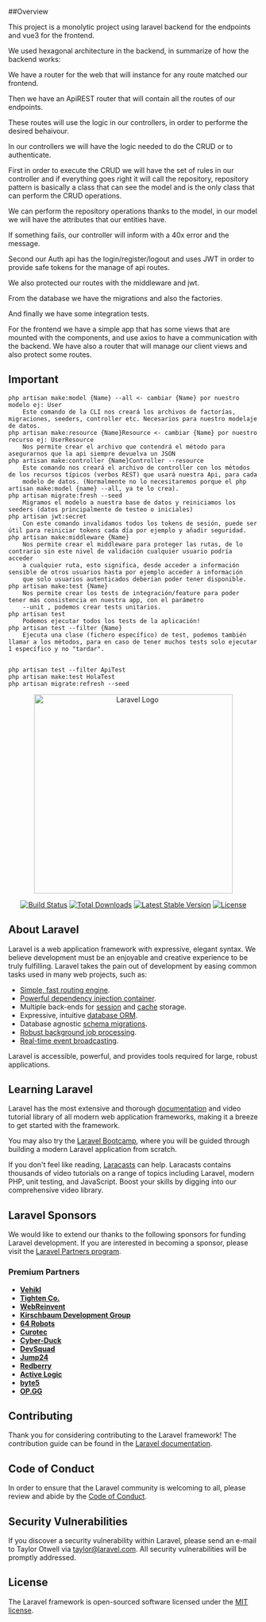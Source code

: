 ##Overview

This project is a monolytic project using laravel backend for the endpoints and vue3 for the frontend.

We used hexagonal architecture in the backend, in summarize of how the backend works:

We have a router for the web that will instance for any route matched our frontend.

Then we have an ApiREST router that will contain all the routes of our endpoints.

These routes will use the logic in our controllers, in order to performe the desired behaivour.

In our controllers we will have the logic needed to do the CRUD or to authenticate.

First in order to execute the CRUD we will have the set of rules in our controller and if everything goes right it will call the repository, repository pattern is basically a class that can see the model and is the only class that can perform the CRUD operations.

We can perform the repository operations thanks to the model, in our model we will have the attributes that our entities have.

If something fails, our controller will inform with a 40x error and the message.

Second our Auth api has the login/register/logout and uses JWT in order to provide safe tokens for the manage of  api routes.

We also protected our routes with the middleware and jwt.

From the database we have the migrations and also the factories.

And finally we have some integration tests.


For the frontend we have a simple app that has some views that are mounted with the components, and use axios to have a communication with the backend.
We have also a router that will manage our client views and also protect some routes.

## Important
```
php artisan make:model {Name} --all <- cambiar {Name} por nuestro modelo ej: User
	Este comando de la CLI nos creará los archivos de factorías, migraciones, seeders, controller etc. Necesarios para nuestro modelaje de datos.
php artisan make:resource {Name}Resource <- cambiar {Name} por nuestro recurso ej: UserResource
	Nos permite crear el archivo que contendrá el método para asegurarnos que la api siempre devuelva un JSON
php artisan make:controller {Name}Controller --resource
	Este comando nos creará el archivo de controller con los métodos de los recursos típicos (verbos REST) que usará nuestra Api, para cada
	modelo de datos. (Normalmente no lo necesitaremos porque el php artisan make:model {name} --all, ya te lo crea).
php artisan migrate:fresh --seed
	Migramos el modelo a nuestra base de datos y reiniciamos los seeders (datos principalmente de testeo o iniciales)
php artisan jwt:secret
	Con este comando invalidamos todos los tokens de sesión, puede ser útil para reiniciar tokens cada día por ejemplo y añadir seguridad.
php artisan make:middleware {Name}
	Nos permite crear el middleware para proteger las rutas, de lo contrario sin este nivel de validación cualquier usuario podría acceder
	a cualquier ruta, esto significa, desde acceder a información sensible de otros usuarios hasta por ejemplo acceder a información
	que solo usuarios autenticados deberían poder tener disponible.
php artisan make:test {Name}
	Nos permite crear los tests de integración/feature para poder tener más consistencia en nuestra app, con el parámetro
	--unit , podemos crear tests unitarios.
php artisan test
	Podemos ejecutar todos los tests de la aplicación!
php artisan test --filter {Name}
	Ejecuta una clase (fichero específico) de test, podemos también llamar a los métodos, para en caso de tener muchos tests solo ejecutar 1 específico y no "tardar".


php artisan test --filter ApiTest
php artisan make:test HolaTest
php artisan migrate:refresh --seed
```
<p align="center"><a href="https://laravel.com" target="_blank"><img src="https://raw.githubusercontent.com/laravel/art/master/logo-lockup/5%20SVG/2%20CMYK/1%20Full%20Color/laravel-logolockup-cmyk-red.svg" width="400" alt="Laravel Logo"></a></p>

<p align="center">
<a href="https://github.com/laravel/framework/actions"><img src="https://github.com/laravel/framework/workflows/tests/badge.svg" alt="Build Status"></a>
<a href="https://packagist.org/packages/laravel/framework"><img src="https://img.shields.io/packagist/dt/laravel/framework" alt="Total Downloads"></a>
<a href="https://packagist.org/packages/laravel/framework"><img src="https://img.shields.io/packagist/v/laravel/framework" alt="Latest Stable Version"></a>
<a href="https://packagist.org/packages/laravel/framework"><img src="https://img.shields.io/packagist/l/laravel/framework" alt="License"></a>
</p>

## About Laravel

Laravel is a web application framework with expressive, elegant syntax. We believe development must be an enjoyable and creative experience to be truly fulfilling. Laravel takes the pain out of development by easing common tasks used in many web projects, such as:

- [Simple, fast routing engine](https://laravel.com/docs/routing).
- [Powerful dependency injection container](https://laravel.com/docs/container).
- Multiple back-ends for [session](https://laravel.com/docs/session) and [cache](https://laravel.com/docs/cache) storage.
- Expressive, intuitive [database ORM](https://laravel.com/docs/eloquent).
- Database agnostic [schema migrations](https://laravel.com/docs/migrations).
- [Robust background job processing](https://laravel.com/docs/queues).
- [Real-time event broadcasting](https://laravel.com/docs/broadcasting).

Laravel is accessible, powerful, and provides tools required for large, robust applications.

## Learning Laravel

Laravel has the most extensive and thorough [documentation](https://laravel.com/docs) and video tutorial library of all modern web application frameworks, making it a breeze to get started with the framework.

You may also try the [Laravel Bootcamp](https://bootcamp.laravel.com), where you will be guided through building a modern Laravel application from scratch.

If you don't feel like reading, [Laracasts](https://laracasts.com) can help. Laracasts contains thousands of video tutorials on a range of topics including Laravel, modern PHP, unit testing, and JavaScript. Boost your skills by digging into our comprehensive video library.

## Laravel Sponsors

We would like to extend our thanks to the following sponsors for funding Laravel development. If you are interested in becoming a sponsor, please visit the [Laravel Partners program](https://partners.laravel.com).

### Premium Partners

- **[Vehikl](https://vehikl.com/)**
- **[Tighten Co.](https://tighten.co)**
- **[WebReinvent](https://webreinvent.com/)**
- **[Kirschbaum Development Group](https://kirschbaumdevelopment.com)**
- **[64 Robots](https://64robots.com)**
- **[Curotec](https://www.curotec.com/services/technologies/laravel/)**
- **[Cyber-Duck](https://cyber-duck.co.uk)**
- **[DevSquad](https://devsquad.com/hire-laravel-developers)**
- **[Jump24](https://jump24.co.uk)**
- **[Redberry](https://redberry.international/laravel/)**
- **[Active Logic](https://activelogic.com)**
- **[byte5](https://byte5.de)**
- **[OP.GG](https://op.gg)**

## Contributing

Thank you for considering contributing to the Laravel framework! The contribution guide can be found in the [Laravel documentation](https://laravel.com/docs/contributions).

## Code of Conduct

In order to ensure that the Laravel community is welcoming to all, please review and abide by the [Code of Conduct](https://laravel.com/docs/contributions#code-of-conduct).

## Security Vulnerabilities

If you discover a security vulnerability within Laravel, please send an e-mail to Taylor Otwell via [taylor@laravel.com](mailto:taylor@laravel.com). All security vulnerabilities will be promptly addressed.

## License

The Laravel framework is open-sourced software licensed under the [MIT license](https://opensource.org/licenses/MIT).
